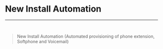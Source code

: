 # New Install Automation
---
&nbsp;


> New Install Automation (Automated provisioning of phone extension, Softphone and Voicemail)


